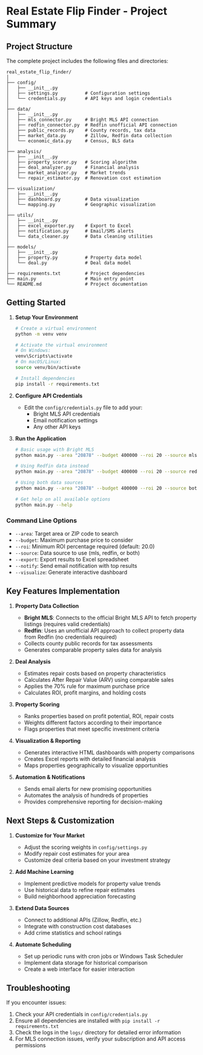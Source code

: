 # Real Estate Flip Finder - Project Summary

## Project Structure
The complete project includes the following files and directories:

```
real_estate_flip_finder/
│
├── config/
│   ├── __init__.py
│   ├── settings.py          # Configuration settings
│   └── credentials.py       # API keys and login credentials
│
├── data/
│   ├── __init__.py
│   ├── mls_connector.py     # Bright MLS API connection
│   ├── redfin_connector.py  # Redfin unofficial API connection
│   ├── public_records.py    # County records, tax data
│   ├── market_data.py       # Zillow, Redfin data collection
│   └── economic_data.py     # Census, BLS data
│
├── analysis/
│   ├── __init__.py
│   ├── property_scorer.py   # Scoring algorithm
│   ├── deal_analyzer.py     # Financial analysis
│   ├── market_analyzer.py   # Market trends
│   └── repair_estimator.py  # Renovation cost estimation
│
├── visualization/
│   ├── __init__.py
│   ├── dashboard.py         # Data visualization
│   └── mapping.py           # Geographic visualization
│
├── utils/
│   ├── __init__.py
│   ├── excel_exporter.py    # Export to Excel
│   ├── notification.py      # Email/SMS alerts
│   └── data_cleaner.py      # Data cleaning utilities
│
├── models/
│   ├── __init__.py
│   ├── property.py          # Property data model
│   └── deal.py              # Deal data model
│
├── requirements.txt         # Project dependencies
├── main.py                  # Main entry point
└── README.md                # Project documentation
```

## Getting Started

1. **Setup Your Environment**
   ```bash
   # Create a virtual environment
   python -m venv venv
   
   # Activate the virtual environment
   # On Windows:
   venv\Scripts\activate
   # On macOS/Linux:
   source venv/bin/activate
   
   # Install dependencies
   pip install -r requirements.txt
   ```

2. **Configure API Credentials**
   - Edit the `config/credentials.py` file to add your:
     - Bright MLS API credentials
     - Email notification settings
     - Any other API keys

3. **Run the Application**
   ```bash
   # Basic usage with Bright MLS
   python main.py --area "20878" --budget 400000 --roi 20 --source mls --export --visualize
   
   # Using Redfin data instead
   python main.py --area "20878" --budget 400000 --roi 20 --source redfin --export --visualize
   
   # Using both data sources
   python main.py --area "20878" --budget 400000 --roi 20 --source both --export --visualize
   
   # Get help on all available options
   python main.py --help
   ```

### Command Line Options

- `--area`: Target area or ZIP code to search
- `--budget`: Maximum purchase price to consider
- `--roi`: Minimum ROI percentage required (default: 20.0)
- `--source`: Data source to use (mls, redfin, or both)
- `--export`: Export results to Excel spreadsheet
- `--notify`: Send email notification with top results
- `--visualize`: Generate interactive dashboard

## Key Features Implementation

1. **Property Data Collection**
   - **Bright MLS**: Connects to the official Bright MLS API to fetch property listings (requires valid credentials)
   - **Redfin**: Uses an unofficial API approach to collect property data from Redfin (no credentials required)
   - Collects county public records for tax assessments
   - Generates comparable property sales data for analysis

2. **Deal Analysis**
   - Estimates repair costs based on property characteristics
   - Calculates After Repair Value (ARV) using comparable sales
   - Applies the 70% rule for maximum purchase price
   - Calculates ROI, profit margins, and holding costs

3. **Property Scoring**
   - Ranks properties based on profit potential, ROI, repair costs
   - Weights different factors according to their importance
   - Flags properties that meet specific investment criteria

4. **Visualization & Reporting**
   - Generates interactive HTML dashboards with property comparisons
   - Creates Excel reports with detailed financial analysis
   - Maps properties geographically to visualize opportunities

5. **Automation & Notifications**
   - Sends email alerts for new promising opportunities
   - Automates the analysis of hundreds of properties
   - Provides comprehensive reporting for decision-making

## Next Steps & Customization

1. **Customize for Your Market**
   - Adjust the scoring weights in `config/settings.py`
   - Modify repair cost estimates for your area
   - Customize deal criteria based on your investment strategy

2. **Add Machine Learning**
   - Implement predictive models for property value trends
   - Use historical data to refine repair estimates
   - Build neighborhood appreciation forecasting

3. **Extend Data Sources**
   - Connect to additional APIs (Zillow, Redfin, etc.)
   - Integrate with construction cost databases
   - Add crime statistics and school ratings

4. **Automate Scheduling**
   - Set up periodic runs with cron jobs or Windows Task Scheduler
   - Implement data storage for historical comparison
   - Create a web interface for easier interaction

## Troubleshooting

If you encounter issues:

1. Check your API credentials in `config/credentials.py`
2. Ensure all dependencies are installed with `pip install -r requirements.txt`
3. Check the logs in the `logs/` directory for detailed error information
4. For MLS connection issues, verify your subscription and API access permissions
